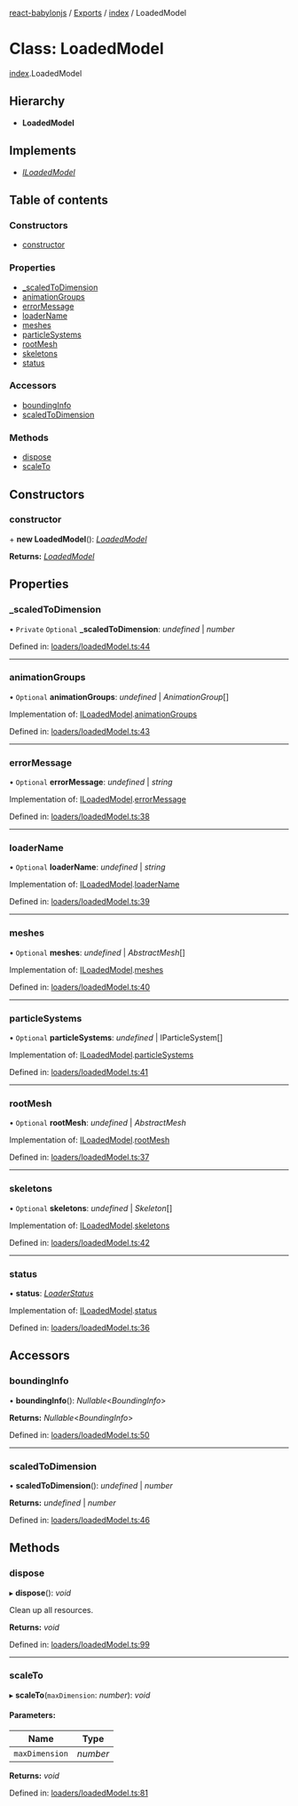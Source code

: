 [react-babylonjs](../README.md) / [Exports](../modules.md) / [index](../modules/index.md) / LoadedModel

# Class: LoadedModel

[index](../modules/index.md).LoadedModel

## Hierarchy

- **LoadedModel**

## Implements

- [_ILoadedModel_](../interfaces/loaders/loadedmodel.iloadedmodel.md)

## Table of contents

### Constructors

- [constructor](index.loadedmodel.md#constructor)

### Properties

- [\_scaledToDimension](index.loadedmodel.md#_scaledtodimension)
- [animationGroups](index.loadedmodel.md#animationgroups)
- [errorMessage](index.loadedmodel.md#errormessage)
- [loaderName](index.loadedmodel.md#loadername)
- [meshes](index.loadedmodel.md#meshes)
- [particleSystems](index.loadedmodel.md#particlesystems)
- [rootMesh](index.loadedmodel.md#rootmesh)
- [skeletons](index.loadedmodel.md#skeletons)
- [status](index.loadedmodel.md#status)

### Accessors

- [boundingInfo](index.loadedmodel.md#boundinginfo)
- [scaledToDimension](index.loadedmodel.md#scaledtodimension)

### Methods

- [dispose](index.loadedmodel.md#dispose)
- [scaleTo](index.loadedmodel.md#scaleto)

## Constructors

### constructor

\+ **new LoadedModel**(): [_LoadedModel_](loaders/loadedmodel.loadedmodel.md)

**Returns:** [_LoadedModel_](loaders/loadedmodel.loadedmodel.md)

## Properties

### \_scaledToDimension

• `Private` `Optional` **\_scaledToDimension**: _undefined_ \| _number_

Defined in: [loaders/loadedModel.ts:44](https://github.com/brianzinn/react-babylonjs/blob/eba7b00/src/hooks/loaders/loadedModel.ts#L44)

---

### animationGroups

• `Optional` **animationGroups**: _undefined_ \| _AnimationGroup_[]

Implementation of: [ILoadedModel](../interfaces/loaders/loadedmodel.iloadedmodel.md).[animationGroups](../interfaces/loaders/loadedmodel.iloadedmodel.md#animationgroups)

Defined in: [loaders/loadedModel.ts:43](https://github.com/brianzinn/react-babylonjs/blob/eba7b00/src/hooks/loaders/loadedModel.ts#L43)

---

### errorMessage

• `Optional` **errorMessage**: _undefined_ \| _string_

Implementation of: [ILoadedModel](../interfaces/loaders/loadedmodel.iloadedmodel.md).[errorMessage](../interfaces/loaders/loadedmodel.iloadedmodel.md#errormessage)

Defined in: [loaders/loadedModel.ts:38](https://github.com/brianzinn/react-babylonjs/blob/eba7b00/src/hooks/loaders/loadedModel.ts#L38)

---

### loaderName

• `Optional` **loaderName**: _undefined_ \| _string_

Implementation of: [ILoadedModel](../interfaces/loaders/loadedmodel.iloadedmodel.md).[loaderName](../interfaces/loaders/loadedmodel.iloadedmodel.md#loadername)

Defined in: [loaders/loadedModel.ts:39](https://github.com/brianzinn/react-babylonjs/blob/eba7b00/src/hooks/loaders/loadedModel.ts#L39)

---

### meshes

• `Optional` **meshes**: _undefined_ \| _AbstractMesh_[]

Implementation of: [ILoadedModel](../interfaces/loaders/loadedmodel.iloadedmodel.md).[meshes](../interfaces/loaders/loadedmodel.iloadedmodel.md#meshes)

Defined in: [loaders/loadedModel.ts:40](https://github.com/brianzinn/react-babylonjs/blob/eba7b00/src/hooks/loaders/loadedModel.ts#L40)

---

### particleSystems

• `Optional` **particleSystems**: _undefined_ \| IParticleSystem[]

Implementation of: [ILoadedModel](../interfaces/loaders/loadedmodel.iloadedmodel.md).[particleSystems](../interfaces/loaders/loadedmodel.iloadedmodel.md#particlesystems)

Defined in: [loaders/loadedModel.ts:41](https://github.com/brianzinn/react-babylonjs/blob/eba7b00/src/hooks/loaders/loadedModel.ts#L41)

---

### rootMesh

• `Optional` **rootMesh**: _undefined_ \| _AbstractMesh_

Implementation of: [ILoadedModel](../interfaces/loaders/loadedmodel.iloadedmodel.md).[rootMesh](../interfaces/loaders/loadedmodel.iloadedmodel.md#rootmesh)

Defined in: [loaders/loadedModel.ts:37](https://github.com/brianzinn/react-babylonjs/blob/eba7b00/src/hooks/loaders/loadedModel.ts#L37)

---

### skeletons

• `Optional` **skeletons**: _undefined_ \| _Skeleton_[]

Implementation of: [ILoadedModel](../interfaces/loaders/loadedmodel.iloadedmodel.md).[skeletons](../interfaces/loaders/loadedmodel.iloadedmodel.md#skeletons)

Defined in: [loaders/loadedModel.ts:42](https://github.com/brianzinn/react-babylonjs/blob/eba7b00/src/hooks/loaders/loadedModel.ts#L42)

---

### status

• **status**: [_LoaderStatus_](../enums/loaders/loadedmodel.loaderstatus.md)

Implementation of: [ILoadedModel](../interfaces/loaders/loadedmodel.iloadedmodel.md).[status](../interfaces/loaders/loadedmodel.iloadedmodel.md#status)

Defined in: [loaders/loadedModel.ts:36](https://github.com/brianzinn/react-babylonjs/blob/eba7b00/src/hooks/loaders/loadedModel.ts#L36)

## Accessors

### boundingInfo

• **boundingInfo**(): _Nullable_<_BoundingInfo_\>

**Returns:** _Nullable_<_BoundingInfo_\>

Defined in: [loaders/loadedModel.ts:50](https://github.com/brianzinn/react-babylonjs/blob/eba7b00/src/hooks/loaders/loadedModel.ts#L50)

---

### scaledToDimension

• **scaledToDimension**(): _undefined_ \| _number_

**Returns:** _undefined_ \| _number_

Defined in: [loaders/loadedModel.ts:46](https://github.com/brianzinn/react-babylonjs/blob/eba7b00/src/hooks/loaders/loadedModel.ts#L46)

## Methods

### dispose

▸ **dispose**(): _void_

Clean up all resources.

**Returns:** _void_

Defined in: [loaders/loadedModel.ts:99](https://github.com/brianzinn/react-babylonjs/blob/eba7b00/src/hooks/loaders/loadedModel.ts#L99)

---

### scaleTo

▸ **scaleTo**(`maxDimension`: _number_): _void_

#### Parameters:

| Name           | Type     |
| -------------- | -------- |
| `maxDimension` | _number_ |

**Returns:** _void_

Defined in: [loaders/loadedModel.ts:81](https://github.com/brianzinn/react-babylonjs/blob/eba7b00/src/hooks/loaders/loadedModel.ts#L81)
